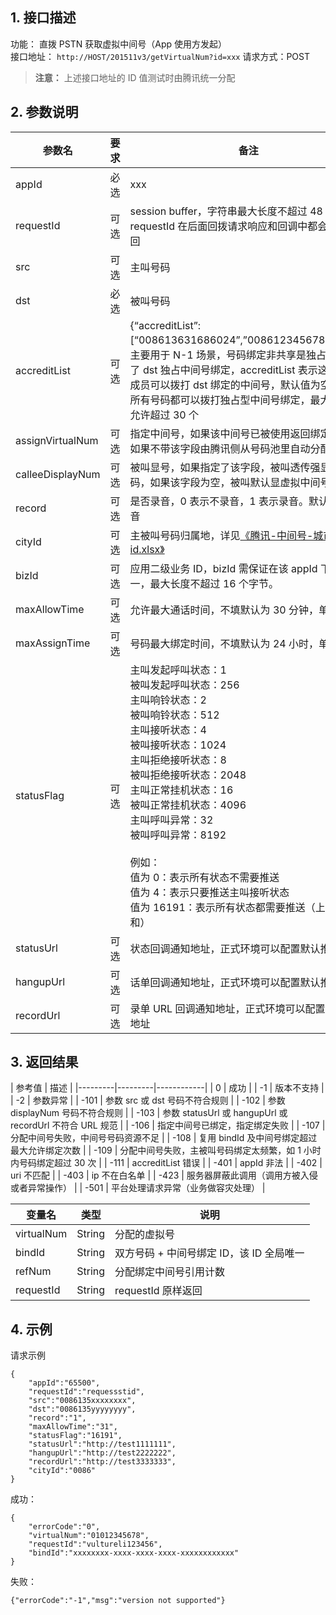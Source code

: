 ## 1. 接口描述

功能： 直拨 PSTN 获取虚拟中间号（App 使用方发起）    
接口地址： `http://HOST/201511v3/getVirtualNum?id=xxx` 
请求方式：POST  

>**注意：**
>上述接口地址的 ID 值测试时由腾讯统一分配

## 2. 参数说明
| 参数名 | 要求 | 备注 | 
|---------|---------|------------|
| appId | 必选 | xxx | 
| requestId | 可选 | session buffer，字符串最大长度不超过 48 字节，该 requestId 在后面回拨请求响应和回调中都会原样返回 | 
| src | 可选 | 主叫号码 | 
| dst | 必选 | 被叫号码 | 
| accreditList | 可选 | {“accreditList”:[“008613631686024”,”008612345678910”]}，主要用于 N-1 场景，号码绑定非共享是独占型，指定了 dst 独占中间号绑定，accreditList 表示这个列表成员可以拨打 dst 绑定的中间号，默认值为空，表示所有号码都可以拨打独占型中间号绑定，最大集合不允许超过 30 个 | 
| assignVirtualNum | 可选 | 指定中间号，如果该中间号已被使用返回绑定失败，如果不带该字段由腾讯侧从号码池里自动分配 | 
| calleeDisplayNum | 可选 | 被叫显号，如果指定了该字段，被叫透传强显该号码，如果该字段为空，被叫默认显虚拟中间号 | 
| record | 可选 | 是否录音，0 表示不录音，1 表示录音。默认为不录音 | 
| cityId | 可选 | 主被叫号码归属地，详见[《腾讯-中间号-城市id.xlsx》](https://mc.qcloudimg.com/static/archive/445a5ee035950ed3a5e71068cf972e70/archive.xlsx) | 
| bizId | 可选 | 应用二级业务 ID，bizId 需保证在该 appId 下全局唯一，最大长度不超过 16 个字节。 | 
| maxAllowTime | 可选 | 允许最大通话时间，不填默认为 30 分钟，单位分钟 | 
| maxAssignTime | 可选 | 号码最大绑定时间，不填默认为 24 小时，单位秒 | 
| statusFlag | 可选 | 主叫发起呼叫状态：1 <br/> 被叫发起呼叫状态：256 <br/> 主叫响铃状态：2<br/>  被叫响铃状态：512<br/> 主叫接听状态：4 <br/> 被叫接听状态：1024 <br/>主叫拒绝接听状态：8<br/>  被叫拒绝接听状态：2048 <br/>主叫正常挂机状态：16<br/> 被叫正常挂机状态：4096<br/> 主叫呼叫异常：32<br/>  被叫呼叫异常：8192<br/><br/> 例如：<br/>值为 0：表示所有状态不需要推送 <br/>值为 4：表示只要推送主叫接听状态 <br/>值为 16191：表示所有状态都需要推送（上面所有值和） | 
| statusUrl | 可选 | 状态回调通知地址，正式环境可以配置默认推送地址 | 
| hangupUrl | 可选 | 话单回调通知地址，正式环境可以配置默认推送地址 | 
| recordUrl | 可选 | 录单 URL 回调通知地址，正式环境可以配置默认推送地址 | 


## 3. 返回结果
| 参考值 | 描述 | 
|---------|---------|------------|
| 0 | 成功 | 
| -1 | 版本不支持 | 
| -2 | 参数异常 | 
| -101 | 参数 src 或 dst 号码不符合规则 | 
| -102 | 参数 displayNum 号码不符合规则 | 
| -103 | 参数 statusUrl 或 hangupUrl 或 recordUrl 不符合 URL 规范 | 
| -106 | 指定中间号已绑定，指定绑定失败 | 
| -107 | 分配中间号失败，中间号号码资源不足 | 
| -108 | 复用 bindId 及中间号绑定超过最大允许绑定次数 | 
| -109 | 分配中间号失败，主被叫号码绑定太频繁，如 1 小时内号码绑定超过 30 次 | 
| -111 | accreditList 错误 | 
| -401 | appId 非法 | 
| -402 | uri 不匹配 | 
| -403 | ip 不在白名单 | 
| -423 | 服务器屏蔽此调用（调用方被入侵或者异常操作） | 
| -501 | 平台处理请求异常（业务做容灾处理） | 

| 变量名 | 类型 | 说明 | 
|---------|---------|------------|
| virtualNum | String | 分配的虚拟号 | 
| bindId | String | 双方号码 + 中间号绑定 ID，该 ID 全局唯一 | 
| refNum | String | 分配绑定中间号引用计数 | 
| requestId | String | requestId 原样返回 | 

## 4. 示例
请求示例
```
{
    "appId":"65500", 
    "requestId":"requessstid",
    "src":"0086135xxxxxxxx",
    "dst":"0086135yyyyyyyy",
    "record":"1",
    "maxAllowTime":"31",
    "statusFlag":"16191",
    "statusUrl":"http://test1111111",
    "hangupUrl":"http://test2222222",
    "recordUrl":"http://test3333333",
    "cityId":"0086"
}
```

成功： 
```
{
	"errorCode":"0",
	"virtualNum":"01012345678",
	"requestId":"vultureli123456",
	"bindId":"xxxxxxxx-xxxx-xxxx-xxxx-xxxxxxxxxxxx"
}
```


失败： 
```
{"errorCode":"-1","msg":"version not supported"}
```
